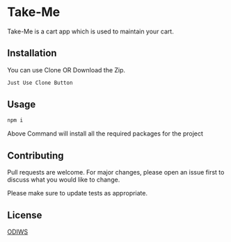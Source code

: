 # Take-Me

Take-Me is a cart app which is used to maintain your cart.

## Installation

You can use Clone OR Download the Zip.

```bash
Just Use Clone Button
```

## Usage

```javascript
npm i
```
Above Command will install all the required packages for the project

## Contributing
Pull requests are welcome. For major changes, please open an issue first to discuss what you would like to change.

Please make sure to update tests as appropriate.

## License
[ODIWS](https://.com/licenses/mit/)
